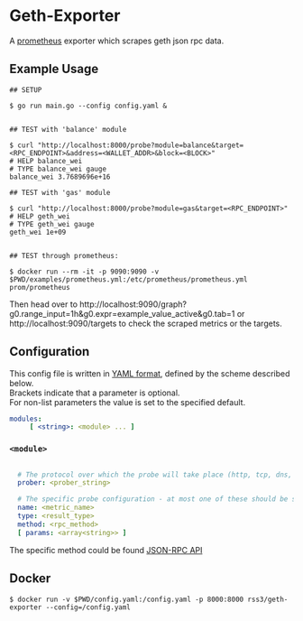 Geth-Exporter
========================

A [prometheus](https://prometheus.io/) exporter which scrapes geth json rpc data.

## Example Usage

```console
## SETUP

$ go run main.go --config config.yaml &


## TEST with 'balance' module

$ curl "http://localhost:8000/probe?module=balance&target=<RPC_ENDPOINT>&address=<WALLET_ADDR>&block=<BLOCK>"
# HELP balance_wei 
# TYPE balance_wei gauge
balance_wei 3.7689696e+16

## TEST with 'gas' module

$ curl "http://localhost:8000/probe?module=gas&target=<RPC_ENDPOINT>"
# HELP geth_wei 
# TYPE geth_wei gauge
geth_wei 1e+09


## TEST through prometheus:

$ docker run --rm -it -p 9090:9090 -v $PWD/examples/prometheus.yml:/etc/prometheus/prometheus.yml prom/prometheus
```
Then head over to http://localhost:9090/graph?g0.range_input=1h&g0.expr=example_value_active&g0.tab=1 or http://localhost:9090/targets to check the scraped metrics or the targets.

## Configuration

This config file is written in [YAML format](http://en.wikipedia.org/wiki/YAML), defined by the scheme described below.  
Brackets indicate that a parameter is optional.  
For non-list parameters the value is set to the specified default.

```yaml
modules:
     [ <string>: <module> ... ]
```

### `<module>`
```yaml

  # The protocol over which the probe will take place (http, tcp, dns, icmp, grpc).
  prober: <prober_string>

  # The specific probe configuration - at most one of these should be specified.
  name: <metric_name>
  type: <result_type>
  method: <rpc_method>
  [ params: <array<string>> ]
```

The specific method could be found [JSON-RPC API](https://ethereum.org/en/developers/docs/apis/json-rpc#json-rpc-methods)

## Docker

```console
$ docker run -v $PWD/config.yaml:/config.yaml -p 8000:8000 rss3/geth-exporter --config=/config.yaml
```
